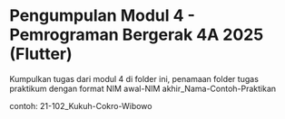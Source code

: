 # Pengumpulan Modul 4 - Pemrograman Bergerak 4A 2025 (Flutter)

Kumpulkan tugas dari modul 4 di folder ini, penamaan folder tugas praktikum dengan format NIM awal-NIM akhir_Nama-Contoh-Praktikan

contoh: 21-102_Kukuh-Cokro-Wibowo